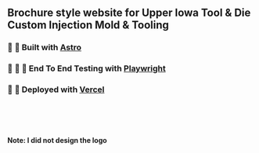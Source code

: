 ## Brochure style website for Upper Iowa Tool & Die Custom Injection Mold & Tooling

### :wrench: :nut_and_bolt: Built with [Astro](https://astro.build/)

### :see_no_evil: :hear_no_evil: :speak_no_evil: End To End Testing with [Playwright](https://playwright.dev/)

### :rocket: :stars: Deployed with [Vercel](https://vercel.com/)

<br></br>
<br></br>
**Note: I did not design the logo**

